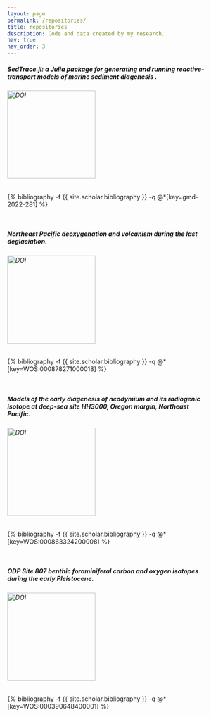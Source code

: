 ```yaml
---
layout: page
permalink: /repositories/
title: repositories
description: Code and data created by my research.
nav: true
nav_order: 3
---
```

<!-- 
{% if site.data.repositories.github_users %}

## GitHub users

<div class="repositories d-flex flex-wrap flex-md-row flex-column justify-content-between align-items-center">
  {% for user in site.data.repositories.github_users %}
    {% include repository/repo_user.liquid username=user %}
  {% endfor %}
</div>

---

{% if site.repo_trophies.enabled %}
{% for user in site.data.repositories.github_users %}
{% if site.data.repositories.github_users.size > 1 %}

  <h4>{{ user }}</h4>
  {% endif %}
  <div class="repositories d-flex flex-wrap flex-md-row flex-column justify-content-between align-items-center">
  {% include repository/repo_trophies.liquid username=user %}
  </div>

---

{% endfor %}
{% endif %}
{% endif %}

{% if site.data.repositories.github_repos %}

## GitHub Repositories

<div class="repositories d-flex flex-wrap flex-md-row flex-column justify-content-between align-items-center">
  {% for repo in site.data.repositories.github_repos %}
    {% include repository/repo.liquid repository=repo %}
  {% endfor %}
</div>
{% endif %} -->

<!-- 
{% if site.data.repositories.github_repos %}
## Code
<div class="repositories d-flex flex-wrap flex-md-row flex-column justify-content-between align-items-center">
  {% for repo in site.data.repositories.github_repos %}
    {% include repository/repo.liquid repository=repo %}
  {% endfor %}
</div>
{% endif %} -->

<!-- ## Data and Code -->
<div class="card border-light" style="width: 90%;">
  <div class="card-body" style="margin-bottom: 1px; padding-bottom: 0">
  <h5 class="card-title">SedTrace.jl: a Julia package for generating and running reactive-transport models of marine sediment diagenesis
.</h5>
  <h6 class="card-subtitle mb-2 text-muted"><a href="https://doi.org/10.5281/zenodo.8187038"><img src="https://zenodo.org/badge/DOI/10.5281/zenodo.8187038.svg" alt="DOI" width="200"></a></h6>
<p class="card-text"><div class="publications">
  {% bibliography -f {{ site.scholar.bibliography }} -q @*[key=gmd-2022-281] %}
</div>
</p>
</div>
</div>
<br>


<div class="card border-light" style="width: 90%;">
  <div class="card-body" style="margin-bottom: 1px; padding-bottom: 0">
  <h5 class="card-title">Northeast Pacific deoxygenation and volcanism during the last deglaciation.</h5>
  <h6 class="card-subtitle mb-2 text-muted"><a href="https://doi.org/10.5281/zenodo.7006610"><img src="https://zenodo.org/badge/DOI/10.5281/zenodo.7006610.svg" alt="DOI" width="200"></a></h6>
<p class="card-text"><div class="publications">
  {% bibliography -f {{ site.scholar.bibliography }} -q @*[key=WOS:000878271000018] %}
</div>
</p>
</div>
</div>
<br>

<div class="card border-light" style="width: 90%;">
  <div class="card-body"  style="margin-bottom: 1px; padding-bottom: 0">
  <h5 class="card-title">Models of the early diagenesis of neodymium and its radiogenic isotope at deep-sea site HH3000, Oregon margin, Northeast Pacific.
  </h5>
  <h6 class="card-subtitle mb-2 text-muted">
<a href="https://doi.org/10.5281/zenodo.6998239"><img src="https://zenodo.org/badge/DOI/10.5281/zenodo.6998239.svg" alt="DOI" width="200"></a>
  </h6>
<p class="card-text"><div class="publications">
  {% bibliography -f {{ site.scholar.bibliography }} -q @*[key=WOS:000863324200008] %}
</div>
</p>
</div>
</div>
<br>

<div class="card border-light" style="width: 90%; margin-bottom: 1px; padding-bottom: 0">
  <div class="card-body"  style="margin-bottom: 1px; padding-bottom: 0">
  <h5 class="card-title">ODP Site 807 benthic foraminiferal carbon and oxygen isotopes during the early Pleistocene.
  </h5>
  <h6 class="card-subtitle mb-2 text-muted" >
<a href="https://doi.org/10.5281/zenodo.6735636"><img src="https://zenodo.org/badge/DOI/10.5281/zenodo.6735636.svg" alt="DOI" width="200"></a>
  </h6>
<p class="card-text">
<div class="publications">
  {% bibliography -f {{ site.scholar.bibliography }} -q @*[key=WOS:000390648400001] %}
</div>
</p>
</div>
</div>
